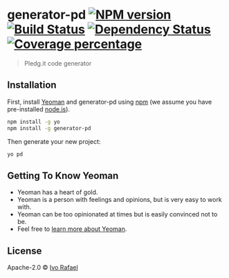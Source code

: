 # generator-pd [![NPM version][npm-image]][npm-url] [![Build Status][travis-image]][travis-url] [![Dependency Status][daviddm-image]][daviddm-url] [![Coverage percentage][coveralls-image]][coveralls-url]
> Pledg.it code generator

## Installation

First, install [Yeoman](http://yeoman.io) and generator-pd using [npm](https://www.npmjs.com/) (we assume you have pre-installed [node.js](https://nodejs.org/)).

```bash
npm install -g yo
npm install -g generator-pd
```

Then generate your new project:

```bash
yo pd
```

## Getting To Know Yeoman

 * Yeoman has a heart of gold.
 * Yeoman is a person with feelings and opinions, but is very easy to work with.
 * Yeoman can be too opinionated at times but is easily convinced not to be.
 * Feel free to [learn more about Yeoman](http://yeoman.io/).

## License

Apache-2.0 © [Ivo Rafael]()


[npm-image]: https://badge.fury.io/js/generator-pd.svg
[npm-url]: https://npmjs.org/package/generator-pd
[travis-image]: https://travis-ci.org//generator-pd.svg?branch=master
[travis-url]: https://travis-ci.org//generator-pd
[daviddm-image]: https://david-dm.org//generator-pd.svg?theme=shields.io
[daviddm-url]: https://david-dm.org//generator-pd
[coveralls-image]: https://coveralls.io/repos//generator-pd/badge.svg
[coveralls-url]: https://coveralls.io/r//generator-pd
